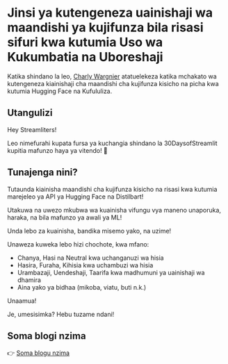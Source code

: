# Jinsi ya kutengeneza uainishaji wa maandishi ya kujifunza bila risasi sifuri kwa kutumia Uso wa Kukumbatia na Uboreshaji

Katika shindano la leo, [Charly Wargnier](https://twitter.com/DataChaz) atatuelekeza katika mchakato wa kutengeneza kiainishaji cha maandishi cha kujifunza kisicho na picha kwa kutumia Hugging Face na Kufululiza.

## Utangulizi

Hey Streamliters!

Leo nimefurahi kupata fursa ya kuchangia shindano la 30DaysofStreamlit kupitia mafunzo haya ya vitendo! 🎈

## Tunajenga nini?

Tutaunda kiainisha maandishi cha kujifunza kisicho na risasi kwa kutumia marejeleo ya API ya Hugging Face na Distilbart!

Utakuwa na uwezo mkubwa wa kuainisha vifungu vya maneno unaporuka, haraka, na bila mafunzo ya awali ya ML!

Unda lebo za kuainisha, bandika misemo yako, na uzime!

Unaweza kuweka lebo hizi chochote, kwa mfano:

- Chanya, Hasi na Neutral kwa uchanganuzi wa hisia
- Hasira, Furaha, Kihisia kwa uchambuzi wa hisia
- Urambazaji, Uendeshaji, Taarifa kwa madhumuni ya uainishaji wa dhamira
- Aina yako ya bidhaa (mikoba, viatu, buti n.k.)

Unaamua!

Je, umesisimka? Hebu tuzame ndani!

## Soma blogi nzima
👉 [Soma blogu nzima](https://www.charlywargnier.com/post/how-to-create-a-zero-shot-learning-text-classifier-using-hugging-face-and-streamlit)

